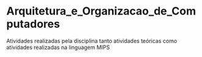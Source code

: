 # Arquitetura_e_Organizacao_de_Computadores
Atividades realizadas pela disciplina tanto atividades teóricas como atividades realizadas na linguagem MIPS 
